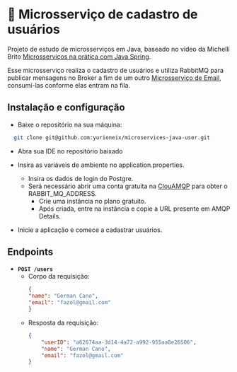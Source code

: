 # 👥 Microsserviço de cadastro de usuários 

Projeto de estudo de microsserviços em Java, baseado no vídeo da Michelli Brito [Microsserviços na prática com Java Spring](https://www.youtube.com/watch?v=ZnECi2gatMs&t=4335s).

Esse microsserviço realiza o cadastro de usuários e utiliza RabbitMQ para publicar mensagens no Broker a fim de um outro [Microsserviço de Email](https://github.com/yurioneix/microservices-java-email), consumí-las conforme elas entram na fila. 

## Instalação e configuração
- Baixe o repositório na sua máquina:
```bash
  git clone git@github.com:yurioneix/microservices-java-user.git
```

- Abra sua IDE no repositório baixado

- Insira as variáveis de ambiente no application.properties.
  - Insira os dados de login do Postgre.
  - Será necessário abrir uma conta gratuita na [ClouAMQP](https://www.cloudamqp.com/) para obter o RABBIT_MQ_ADDRESS.
    - Crie uma instância no plano gratuito.
    - Após criada, entre na instância e copie a URL presente em AMQP Details.
- Inicie a aplicação e comece a cadastrar usuários.


## Endpoints

- **`POST /users`**
  - Corpo da requisição:
      ```json
    {
      "name": "German Cano",
      "email": "fazol@gmail.com"
    }
      ```
  - Resposta da requisição:
    ```json
    {
    	"userID": "a62674aa-3d14-4a72-a992-955aa8e26506",
    	"name": "German Cano",
    	"email": "fazol@gmail.com"
    }
    ```
